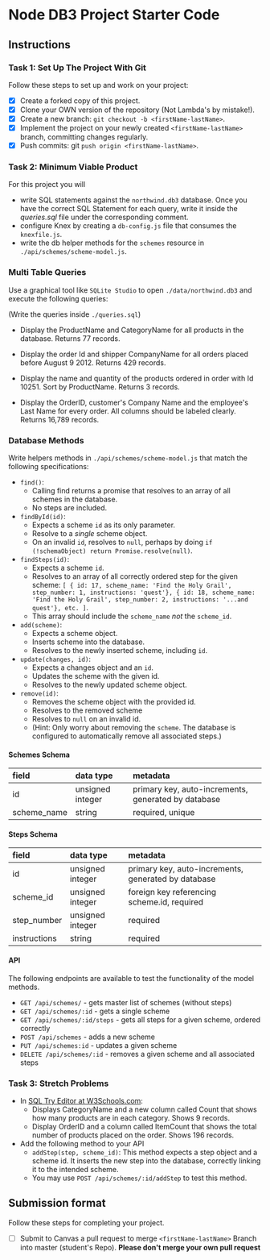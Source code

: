 # Node DB3 Project Starter Code

## Instructions

### Task 1: Set Up The Project With Git

Follow these steps to set up and work on your project:

- [x] Create a forked copy of this project.
- [x] Clone your OWN version of the repository (Not Lambda's by mistake!).
- [x] Create a new branch: `git checkout -b <firstName-lastName>`.
- [x] Implement the project on your newly created `<firstName-lastName>` branch, committing changes regularly.
- [x] Push commits: git `push origin <firstName-lastName>`.

### Task 2: Minimum Viable Product

For this project you will

- write SQL statements against the `northwind.db3` database. Once you have the correct SQL Statement for each query, write it inside the _queries.sql_ file under the corresponding comment.
- configure Knex by creating a `db-config.js` file that consumes the `knexfile.js`.
- write the db helper methods for the `schemes` resource in `./api/schemes/scheme-model.js`.

### Multi Table Queries

Use a graphical tool like `SQLite Studio` to open `./data/northwind.db3` and execute the following queries:

(Write the queries inside `./queries.sql`)

- Display the ProductName and CategoryName for all products in the database. Returns 77 records.

- Display the order Id and shipper CompanyName for all orders placed before August 9 2012. Returns 429 records.

- Display the name and quantity of the products ordered in order with Id 10251. Sort by ProductName. Returns 3 records.

- Display the OrderID, customer's Company Name and the employee's Last Name for every order. All columns should be labeled clearly. Returns 16,789 records.

### Database Methods

Write helpers methods in `./api/schemes/scheme-model.js` that match the following specifications:

- `find()`:
  - Calling find returns a promise that resolves to an array of all schemes in the database.
  - No steps are included.
- `findById(id)`:
  - Expects a scheme `id` as its only parameter.
  - Resolve to a _single_ scheme object.
  - On an invalid `id`, resolves to `null`, perhaps by doing `if (!schemaObject) return Promise.resolve(null)`.
- `findSteps(id)`:
  - Expects a scheme `id`.
  - Resolves to an array of all correctly ordered step for the given scheme: `[ { id: 17, scheme_name: 'Find the Holy Grail', step_number: 1, instructions: 'quest'}, { id: 18, scheme_name: 'Find the Holy Grail', step_number: 2, instructions: '...and quest'}, etc. ]`.
  - This array should include the `scheme_name` _not_ the `scheme_id`.
- `add(scheme)`:
  - Expects a scheme object.
  - Inserts scheme into the database.
  - Resolves to the newly inserted scheme, including `id`.
- `update(changes, id)`:
  - Expects a changes object and an `id`.
  - Updates the scheme with the given id.
  - Resolves to the newly updated scheme object.
- `remove(id)`:
  - Removes the scheme object with the provided id.
  - Resolves to the removed scheme
  - Resolves to `null` on an invalid id.
  - (Hint: Only worry about removing the `scheme`. The database is configured to automatically remove all associated steps.)

#### Schemes Schema

| field       | data type        | metadata                                            |
| :---------- | :--------------- | :-------------------------------------------------- |
| id          | unsigned integer | primary key, auto-increments, generated by database |
| scheme_name | string           | required, unique                                    |

#### Steps Schema

| field        | data type        | metadata                                            |
| :----------- | :--------------- | :-------------------------------------------------- |
| id           | unsigned integer | primary key, auto-increments, generated by database |
| scheme_id    | unsigned integer | foreign key referencing scheme.id, required         |
| step_number  | unsigned integer | required                                            |
| instructions | string           | required                                            |

#### API

The following endpoints are available to test the functionality of the model methods.

- `GET /api/schemes/` - gets master list of schemes (without steps)
- `GET /api/schemes/:id` - gets a single scheme
- `GET /api/schemes/:id/steps` - gets all steps for a given scheme, ordered correctly
- `POST /api/schemes` - adds a new scheme
- `PUT /api/schemes:id` - updates a given scheme
- `DELETE /api/schemes/:id` - removes a given scheme and all associated steps

### Task 3: Stretch Problems

- In [SQL Try Editor at W3Schools.com](https://www.w3schools.com/Sql/tryit.asp?filename=trysql_select_top):
  - Displays CategoryName and a new column called Count that shows how many products are in each category. Shows 9 records.
  - Display OrderID and a column called ItemCount that shows the total number of products placed on the order. Shows 196 records.
- Add the following method to your API
  - `addStep(step, scheme_id)`: This method expects a step object and a scheme id. It inserts the new step into the database, correctly linking it to the intended scheme.
  - You may use `POST /api/schemes/:id/addStep` to test this method.

## Submission format

Follow these steps for completing your project.

- [ ] Submit to Canvas a pull request to merge `<firstName-lastName>` Branch into master (student's Repo). **Please don't merge your own pull request**
